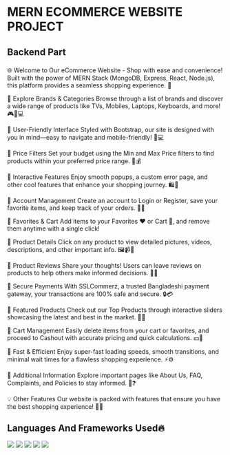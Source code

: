          
      
  
 
 
   

 
 
   ## <h1>MERN ECOMMERCE WEBSITE PROJECT</h1>
## <p>Backend Part</p>
 
<p>
🌐 Welcome to Our eCommerce Website - Shop with ease and convenience!
Built with the power of MERN Stack (MongoDB, Express, React, Node.js), this platform provides a seamless shopping experience. 🛒

🔹 Explore Brands & Categories
Browse through a list of brands and discover a wide range of products like TVs, Mobiles, Laptops, Keyboards, and more! 🎮📱💻

🔹 User-Friendly Interface
Styled with Bootstrap, our site is designed with you in mind—easy to navigate and mobile-friendly! 📱💻

🔹 Price Filters
Set your budget using the Min and Max Price filters to find products within your preferred price range. 💸💰

🔹 Interactive Features
Enjoy smooth popups, a custom error page, and other cool features that enhance your shopping journey. 🛍️🎉

🔹 Account Management
Create an account to Login or Register, save your favorite items, and keep track of your orders. 🔑👤

🔹 Favorites & Cart
Add items to your Favorites ❤️ or Cart 🛒, and remove them anytime with a single click!

🔹 Product Details
Click on any product to view detailed pictures, videos, descriptions, and other important info. 🖼️📹📄

🔹 Product Reviews
Share your thoughts! Users can leave reviews on products to help others make informed decisions. 📝🌟

🔹 Secure Payments
With SSLCommerz, a trusted Bangladeshi payment gateway, your transactions are 100% safe and secure. 🔒💳

🔹 Featured Products
Check out our Top Products through interactive sliders showcasing the latest and best in the market. 🚀🌟

🔹 Cart Management
Easily delete items from your cart or favorites, and proceed to Cashout with accurate pricing and quick calculations. 💵🧾

🔹 Fast & Efficient
Enjoy super-fast loading speeds, smooth transitions, and minimal wait times for a flawless shopping experience. ⚡⚙️

🔹 Additional Information
Explore important pages like About Us, FAQ, Complaints, and Policies to stay informed. 📄❓

💡 Other Features
Our website is packed with features that ensure you have the best shopping experience! 🎯✨
</p>

## Languages And Frameworks Used🔥

<img src="https://img.shields.io/badge/-JavaScript-eed718?style=flat&logo=javascript&logoColor=ffffff"> <img src="https://img.shields.io/badge/-MongoDB-4DB33D?style=flat&logo=mongodb&logoColor=FFFFFF">
<img src="https://img.shields.io/badge/-Express.js-787878?style=flat">
<img src="https://img.shields.io/badge/-Node.js-3C873A?style=flat&logo=Node.js&logoColor=white">
<img src="http://img.shields.io/badge/-NPM-red?style=flat&logo=NPM&logoColor=white">

